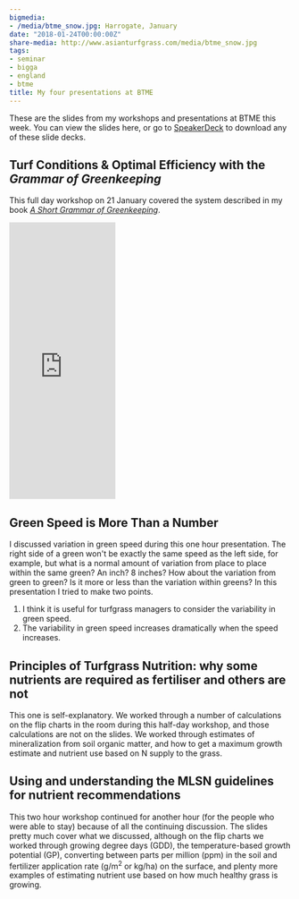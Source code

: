 ```yaml
---
bigmedia:
- /media/btme_snow.jpg: Harrogate, January
date: "2018-01-24T00:00:00Z"
share-media: http://www.asianturfgrass.com/media/btme_snow.jpg
tags:
- seminar
- bigga
- england
- btme
title: My four presentations at BTME
---
```


These are the slides from my workshops and presentations at BTME this week. You can view the slides here, or go to [SpeakerDeck](https://speakerdeck.com/micahwoods) to download any of these slide decks.

## Turf Conditions & Optimal Efficiency with the *Grammar of Greenkeeping*

<script async class="speakerdeck-embed" data-slide="19" data-id="1a6b1e17879049d59a5152fb93ce5063" data-ratio="1.33333333333333" src="//speakerdeck.com/assets/embed.js"></script>

This full day workshop on 21 January covered the system described in my book [*A Short Grammar of Greenkeeping*](https://leanpub.com/short_grammar_of_greenkeeping).

<iframe width="190" height="495" src="https://leanpub.com/short_grammar_of_greenkeeping/embed" frameborder="0" allowtransparency="true"></iframe>

## Green Speed is More Than a Number

<script async class="speakerdeck-embed" data-slide="11" data-id="b9cbbbdebe064c57b4fff9e626887b2f" data-ratio="1.78086956521739" src="//speakerdeck.com/assets/embed.js"></script>

I discussed variation in green speed during this one hour presentation. The right side of a green won't be exactly the same speed as the left side, for example, but what is a normal amount of variation from place to place within the same green? An inch? 8 inches? How about the variation from green to green? Is it more or less than the variation within greens? In this presentation I tried to make two points. 

1. I think it is useful for turfgrass managers to consider the variability in green speed. 
2. The variability in green speed increases dramatically when the speed increases.

## Principles of Turfgrass Nutrition: why some nutrients are required as fertiliser and others are not

<script async class="speakerdeck-embed" data-slide="8" data-id="33e30d87506143a4b64b8d2d246642e9" data-ratio="1.78086956521739" src="//speakerdeck.com/assets/embed.js"></script>

This one is self-explanatory. We worked through a number of calculations on the flip charts in the room during this half-day workshop, and those calculations are not on the slides. We worked through estimates of mineralization from soil organic matter, and how to get a maximum growth estimate and nutrient use based on N supply to the grass.

## Using and understanding the MLSN guidelines for nutrient recommendations

<script async class="speakerdeck-embed" data-slide="9" data-id="20461819bb73475f9d56c4cec498e166" data-ratio="1.78086956521739" src="//speakerdeck.com/assets/embed.js"></script>

This two hour workshop continued for another hour (for the people who were able to stay) because of all the continuing discussion. The slides pretty much cover what we discussed, although on the flip charts we worked through growing degree days (GDD), the temperature-based growth potential (GP), converting between parts per million (ppm) in the soil and fertilizer application rate (g/m<sup>2</sup> or kg/ha) on the surface, and plenty more examples of estimating nutrient use based on how much healthy grass is growing.

